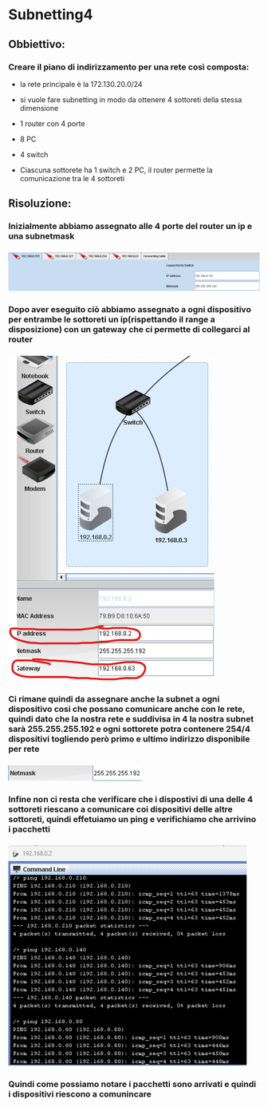 # Subnetting4

## Obbiettivo:
### Creare il piano di indirizzamento per una rete così composta:
- la rete principale è la 172.130.20.0/24
- si vuole fare subnetting in modo da ottenere 4 sottoreti della stessa dimensione

- 1 router con 4 porte
- 8 PC
- 4 switch
- Ciascuna sottorete ha 1 switch e 2 PC, il router permette la comunicazione tra le 4 sottoreti

## Risoluzione:
### Inizialmente abbiamo assegnato alle 4 porte del router un ip e una subnetmask
### ![router config](/subnetting4/sub4_1.png)

### Dopo aver eseguito ciò abbiamo assegnato a ogni dispositivo per entrambe le sottoreti un ip(rispettando il range a disposizione) con un gateway che ci permette di collegarci al router 
### ![config disp](/subnetting4/sub4_2.png)

### Ci rimane quindi da assegnare anche la subnet a ogni dispositivo cosi che possano comunicare anche con le rete, quindi dato che la nostra rete e suddivisa in 4 la nostra subnet sarà 255.255.255.192 e ogni sottorete potra contenere  254/4 dispositivi togliendo però primo e ultimo indirizzo disponibile per rete 
### ![Assegnazione netmask](/subnetting4/sub4_3.png)

### Infine non ci resta che verificare che i dispostivi di una delle 4 sottoreti riescano a comunicare coi dispositivi delle altre sottoreti, quindi effetuiamo un ping e verifichiamo che arrivino i pacchetti
### ![verifica](/subnetting4/sub4_4.png)
### Quindi come possiamo notare i pacchetti sono arrivati e quindi i dispositivi riescono a comunincare 
